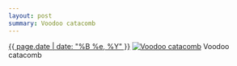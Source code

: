 ```yaml
---
layout: post
summary: Voodoo catacomb
---
```


<p>
  <time><a href="/61">{{ page.date | date: "%B %e, %Y" }}</a></time>
  <a href="/61"><img src="{{ site.assets_url }}/61-640.jpg" srcset="{{ site.assets_url }}/61-1280.jpg 1280w, {{ site.assets_url }}/61-960.jpg 960w, {{ site.assets_url }}/61-640.jpg 640w, {{ site.assets_url }}/61-320.jpg 320w" sizes="(min-width: 700px) 50vw, calc(100vw - 2rem)" alt="Voodoo catacomb" /></a>
  <span>Voodoo catacomb</span>
</p>
